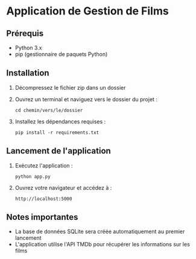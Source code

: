 # Application de Gestion de Films

## Prérequis
- Python 3.x
- pip (gestionnaire de paquets Python)

## Installation

1. Décompressez le fichier zip dans un dossier

2. Ouvrez un terminal et naviguez vers le dossier du projet :
   ```
   cd chemin/vers/le/dossier
   ```

3. Installez les dépendances requises :
   ```
   pip install -r requirements.txt
   ```

## Lancement de l'application

1. Exécutez l'application :
   ```
   python app.py
   ```

2. Ouvrez votre navigateur et accédez à :
   ```
   http://localhost:5000
   ```

## Notes importantes
- La base de données SQLite sera créée automatiquement au premier lancement
- L'application utilise l'API TMDb pour récupérer les informations sur les films
